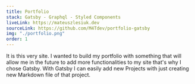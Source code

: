 ```yaml
---
title: Portfolio
stack: Gatsby - Graphql - Styled Components
liveLink: https://mateuszlesiuk.dev
sourceLink: https://github.com/M4Tdev/portfolio-gatsby
img: "./portfolio.png"
order: 1
---
```


It is this very site. I wanted to build my portfolio with something that will allow me in the future to add more functionalities to my site that's why I chose Gatsby. With Gatsby I can easily add new Projects with just creating new Markdown file of that project.